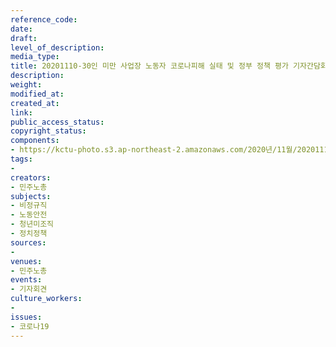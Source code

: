```yaml
---
reference_code: 
date: 
draft: 
level_of_description: 
media_type: 
title: 20201110-30인 미만 사업장 노동자 코로나피해 실태 및 정부 정책 평가 기자간담회
description: 
weight: 
modified_at: 
created_at: 
link: 
public_access_status: 
copyright_status: 
components:
- https://kctu-photo.s3.ap-northeast-2.amazonaws.com/2020년/11월/20201110-30인+미만+사업장+노동자+코로나피해+실태+및+정부+정책+평가+기자간담회/_PIG9749.JPG
tags:
- 
creators:
- 민주노총
subjects:
- 비정규직
- 노동안전
- 청년미조직
- 정치정책
sources:
- 
venues:
- 민주노총
events:
- 기자회견
culture_workers:
- 
issues:
- 코로나19
---
```

